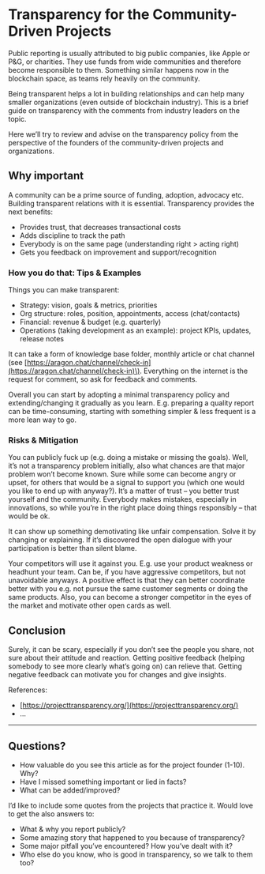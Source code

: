 # Transparency for the Community-Driven Projects

Public reporting is usually attributed to big public companies, like Apple or P&G, or charities. They use funds from wide communities and therefore become responsible to them. Something similar happens now in the blockchain space, as teams rely heavily on the community.

Being transparent helps a lot in building relationships and can help many smaller organizations \(even outside of blockchain industry\). This is a brief guide on transparency with the comments from industry leaders on the topic.  


Here we’ll try to review and advise on the transparency policy from the perspective of the founders of the community-driven projects and organizations.  


## Why important

A community can be a prime source of funding, adoption, advocacy etc. Building transparent relations with it is essential. Transparency  provides the next benefits:  


* Provides trust, that decreases transactional costs
* Adds discipline to track the path
* Everybody is on the same page \(understanding right &gt; acting right\)
* Gets you feedback on improvement and support/recognition

### How you do that: Tips & Examples

Things you can make transparent:

* Strategy: vision, goals & metrics, priorities
* Org structure: roles, position, appointments, access \(chat/contacts\)
* Financial: revenue & budget \(e.g. quarterly\)
* Operations \(taking development as an example\): project KPIs, updates, release notes

It can take a form of knowledge base folder, monthly article or chat channel \(see [https://aragon.chat/channel/check-in](https://aragon.chat/channel/check-in)\). Everything on the internet is the request for comment, so ask for feedback and comments.

Overall you can start by adopting a minimal transparency policy and extending/changing it gradually as you learn. E.g. preparing a quality report can be time-consuming, starting with something simpler & less frequent is a more lean way to go.  


### Risks & Mitigation

You can publicly fuck up \(e.g. doing a mistake or missing the goals\). Well, it’s not a transparency problem initially, also what chances are that major problem won’t become known. Sure while some can become angry or upset, for others that would be a signal to support you \(which one would you like to end up with anyway?\). It’s a matter of trust – you better trust yourself and the community. Everybody makes mistakes, especially in innovations, so while you’re in the right place doing things responsibly – that would be ok.  


It can show up something demotivating like unfair compensation. Solve it by changing or explaining. If it’s discovered the open dialogue with your participation is better than silent blame.  


Your competitors will use it against you. E.g. use your product weakness or headhunt your team. Can be, if you have aggressive competitors, but not unavoidable anyways. A positive effect is that they can better coordinate better with you e.g. not pursue the same customer segments or doing the same products. Also, you can become a stronger competitor in the eyes of the market and motivate other open cards as well.  


## Conclusion

Surely, it can be scary, especially if you don’t see the people you share, not sure about their attitude and reaction. Getting positive feedback \(helping somebody to see more clearly what’s going on\) can relieve that. Getting negative feedback can motivate you for changes and give insights.  
  


References:

* [https://projecttransparency.org/](https://projecttransparency.org/)
* ...

-------

## Questions?

* How valuable do you see this article as for the project founder \(1-10\). Why?
* Have I missed something important or lied in facts?
* What can be added/improved?

I’d like to include some quotes from the projects that practice it. Would love to get the also answers to:

* What & why you report publicly?
* Some amazing story that happened to you because of transparency?
* Some major pitfall you’ve encountered? How you’ve dealt with it?
* Who else do you know, who is good in transparency, so we talk to them too?

